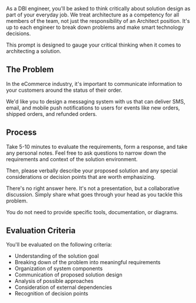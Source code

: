 As a DBI engineer, you'll be asked to think critically about solution design as
part of your everyday job. We treat architecture as a competency for all members
of the team, not just the responsibility of an Architect position. It's up to
each engineer to break down problems and make smart technology decisions.

This prompt is designed to gauge your critical thinking when it comes to
architecting a solution.

## The Problem

In the eCommerce industry, it's important to communicate information to your
customers around the status of their order.

We'd like you to design a messaging system with us that can deliver SMS, email,
and mobile push notifications to users for events like new orders, shipped
orders, and refunded orders.

## Process

Take 5-10 minutes to evaluate the requirements, form a response, and take any
personal notes. Feel free to ask questions to narrow down the requirements and
context of the solution environment.

Then, please verbally describe your proposed solution and any special
considerations or decision points that are worth emphasizing.

There's no right answer here. It's not a presentation, but a collaborative
discussion. Simply share what goes through your head as you tackle this problem.

You do not need to provide specific tools, documentation, or diagrams.

## Evaluation Criteria

You'll be evaluated on the following criteria:

- Understanding of the solution goal
- Breaking down of the problem into meaningful requirements
- Organization of system components
- Communication of proposed solution design
- Analysis of possible approaches
- Consideration of external dependencies
- Recognition of decision points

